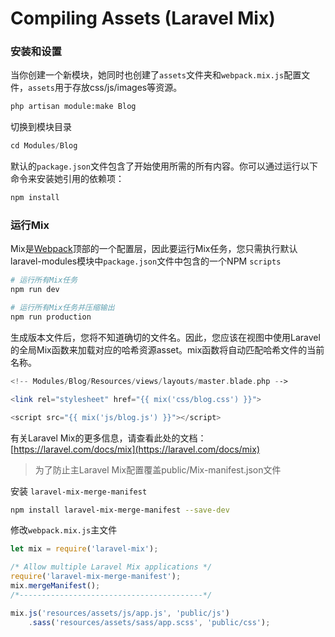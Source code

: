 # Compiling Assets (Laravel Mix)

### 安装和设置

当你创建一个新模块，她同时也创建了`assets`文件夹和`webpack.mix.js`配置文件，`assets`用于存放css/js/images等资源。

```bash
php artisan module:make Blog
```

切换到模块目录

```php
cd Modules/Blog
```

默认的`package.json`文件包含了开始使用所需的所有内容。你可以通过运行以下命令来安装她引用的依赖项：

```php
npm install
```

### 运行Mix

Mix是[Webpack](https://webpack.js.org/)顶部的一个配置层，因此要运行Mix任务，您只需执行默认laravel-modules模块中`package.json`文件中包含的一个NPM `scripts`

```bash
# 运行所有Mix任务
npm run dev

# 运行所有Mix任务并压缩输出
npm run production
```


生成版本文件后，您将不知道确切的文件名。因此，您应该在视图中使用Laravel的全局Mix函数来加载对应的哈希资源asset。mix函数将自动匹配哈希文件的当前名称。

```php
<!-- Modules/Blog/Resources/views/layouts/master.blade.php -->

<link rel="stylesheet" href="{{ mix('css/blog.css') }}">

<script src="{{ mix('js/blog.js') }}"></script>

```

有关Laravel Mix的更多信息，请查看此处的文档：[https://laravel.com/docs/mix](https://laravel.com/docs/mix)



>为了防止主Laravel Mix配置覆盖public/Mix-manifest.json文件

安装 `laravel-mix-merge-manifest`

```bash
npm install laravel-mix-merge-manifest --save-dev
```

修改`webpack.mix.js`主文件

```js
let mix = require('laravel-mix');

/* Allow multiple Laravel Mix applications */
require('laravel-mix-merge-manifest');
mix.mergeManifest();
/*-----------------------------------------*/

mix.js('resources/assets/js/app.js', 'public/js')
    .sass('resources/assets/sass/app.scss', 'public/css');

```

